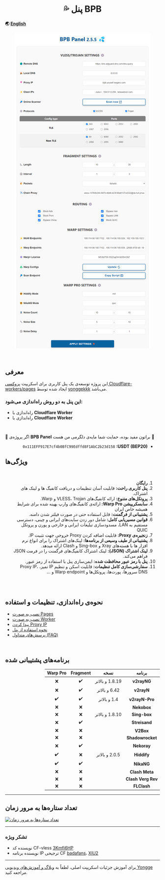 <h1 align="center">💦 پنل BPB</h1>

#### 🌏 [English](README.md)

<p align="center">
  <img src="docs/assets/images/Panel.jpg">
</p>
<br>

## معرفی

این پروژه توسعه‌ی یک پنل کاربری برای اسکریپت <a href="https://github.com/yonggekkk/Cloudflare-workers-pages-vless">پروکسی Cloudflare-workers/pages</a> ایجاد شده توسط <a href="https://github.com/yonggekkk">yonggekkk</a> می‌باشد.

### این پنل به دو روش راه‌اندازی می‌شود:

- راه‌اندازی با **Cloudflare Worker**
- راه‌اندازی با **Cloudflare Worker**
<br>

🌟 اگر پروژه‌ی **BPB Panel** براتون مفید بوده، حمایت شما مایه‌ی دلگرمی من هست 🌟
<ul dir="rtl">
  <li><code>0x111EFF917E7cf4b0BfC99Edffd8F1AbC2b23d158</code> <strong>:USDT (BEP20)</strong></li>
</ul>

## ویژگی‌ها
<br>
<ol dir="rtl">
  <li><strong>رایگان</strong></li>
  <li><strong>پنل کاربری راحت:</strong> قابلیت آسان تنظیمات و دریافت کانفیگ ها و لینک های اشتراک.</li>
  <li><strong>پروتکل‌های متنوع:</strong> ارائه کانفیگ‌های VLESS، Trojan و Warp.</li>
  <li><strong>سابسکریپشن Warp Pro: </strong>ارائه‌ی کانفیگ‌های وارپ بهینه شده برای شرایط همیشه خاص ایران</li>
  <li><strong>پشتیبانی از فرگمنت:</strong> قابل استفاده حتی در صورت فیلتر شدن دامنه.</li>
  <li><strong>قوانین مسیریابی کامل:</strong> شامل دور زدن سایت‌های ایرانی و چینی، دسترسی مستقیم به LAN، مسدودسازی تبلیغات ایرانی و خارجی و پورن و پروتکل QUIC</li>
  <li><strong>زنجیره‌ی Proxy:</strong> قابلیت اضافه کردن Proxy خروجی جهت تثبیت IP.</li>
  <li><strong>پشتیبانی از طیف وسیعی از برنامه‌ها:</strong> لینک‌های اشتراک را برای انواع نرم افزار ها با هسته‌های Xray و Sing-box و Clash ارائه میدهد.</li>
  <li><strong>لینک اشتراک (JSON):</strong> لینک‌ اشتراک کانفیگ‌های فرگمنت را در فرمت JSON فراهم می‌کند.</li>
  <li><strong>پنل با رمز عبور محافظت شده:</strong> ایمن‌سازی پنل با استفاده از رمز عبور.</li>
  <li><strong>سفارشی‌سازی کامل تنظیمات:</strong> قابلیت اسکن و تنظیم IP تمیز، Proxy IP، DNS سرورها، پورت‌ها، پروتکل‌ها و Warp endpoint و ...</li>
</ol>
<br><br>

## نحوه‌ی راه‌اندازی، تنظیمات و استفاده
- [نصب به صورت Pages](docs/pages_installation_fa.md)
- [نصب به صورت Worker](docs/worker_installation_fa.md)
- [پیدا کردن Proxy IP](docs/proxy-ip-scanner.md)
- [نحوه استفاده از پنل](docs/configuration_fa.md)
- [پرسش‌های متداول (FAQ)](docs/faq.md)
<br>

## برنامه‌های پشتیبانی شده
<div dir="rtl">
<table>
  <thead>
    <th>برنامه</th>
    <th>نسخه</th>
    <th>Fragment</th>
    <th>Warp Pro</th>
  </thead>
  <tbody  align="center">
    <tr>
      <td><b>v2rayNG</b></td>
      <td>1.8.19 و بالاتر</td>
      <td>✔️</td>
      <td>❌</td>
    </tr>
    <tr>
      <td><b>v2rayN</b></td>
      <td>6.42 و بالاتر</td>
      <td>✔️</td>
      <td>❌</td>
    </tr>
    <tr>
      <td><b>v2rayN-Pro</b></td>
      <td>1.4 و بالاتر</td>
      <td>✔️</td>
      <td>✔️</td>
    </tr>
    <tr>
      <td><b>Nekobox</b></td>
      <td></td>
      <td>❌</td>
      <td>❌</td>
    </tr>
    <tr>
      <td><b>Sing-box</b></td>
      <td>1.8.10 و بالاتر</td>
      <td>❌</td>
      <td>❌</td>
    </tr>
    <tr>
      <td><b>Streisand</b></td>
      <td></td>
      <td>✔️</td>
      <td>❌</td>
    </tr>
    <tr>
      <td><b>V2Box</b></td>
      <td></td>
      <td>❌</td>
      <td>❌</td>
    </tr>
    <tr>
      <td><b>Shadowrocket</b></td>
      <td></td>
      <td>❌</td>
      <td>❌</td>
    </tr>
    <tr>
      <td><b>Nekoray</b></td>
      <td></td>
      <td>✔️</td>
      <td>❌</td>
    </tr>
    <tr>
      <td><b>Hiddify</b></td>
      <td>2.0.5 و بالاتر</td>
      <td>❌</td>
      <td>✔️</td>
    </tr>
    <tr>
      <td><b>NikaNG</b></td>
      <td></td>
      <td>✔️</td>
      <td>✔️</td>
    </tr>
    <tr>
      <td><b>Clash Meta</b></td>
      <td></td>
      <td>❌</td>
      <td>❌</td>
    </tr>
    <tr>
      <td><b>Clash Verg Rev</b></td>
      <td></td>
      <td>❌</td>
      <td>❌</td>
    </tr>
    <tr>
      <td><b>FLClash</b></td>
      <td></td>
      <td>❌</td>
      <td>❌</td>
    </tr>
  </tbody>
</table>
</div>

---
## تعداد ستاره‌ها به مرور زمان

[![تعداد ستاره‌ها به مرور زمان](https://starchart.cc/bia-pain-bache/BPB-Worker-Panel.svg?variant=adaptive)](https://starchart.cc/bia-pain-bache/BPB-Worker-Panel)

---
### تشکر ویژه

- نویسنده کد CF-vless <a href="https://github.com/3Kmfi6HP/EDtunnel">3Kmfi6HP</a>
- نویسنده برنامه IP ترجیحی CF <a href="https://github.com/badafans/Cloudflare-IP-SpeedTest">badafans</a>، <a href="https://github.com/XIU2/CloudflareSpeedTest">XIU2</a>

---
برای آموزش جزئیات اسکریپت اصلی، لطفاً به <a href="https://ygkkk.blogspot.com/2023/07/cfworkers-vless.html">وبلاگ و آموزش‌های ویدیویی Yongge</a> مراجعه کنید.
